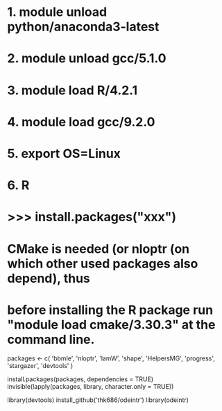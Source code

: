 
# 1. module unload python/anaconda3-latest
# 2. module unload gcc/5.1.0
# 3. module load R/4.2.1
# 4. module load gcc/9.2.0
# 5. export OS=Linux
# 6. R
# >>> install.packages("xxx")


# CMake is needed (or nloptr (on which other used packages also depend), thus 
# before installing the R package run "module load cmake/3.30.3" at the command line.

packages <- 
  c(
   'bbmle',
    'nloptr',
    'lamW',
    'shape',
    'HelpersMG',
    'progress',
    'stargazer',
    'devtools'
  )
    
  install.packages(packages, dependencies = TRUE)
  invisible(lapply(packages, library, character.only = TRUE))

library(devtools)
install_github('thk686/odeintr')
library(odeintr)